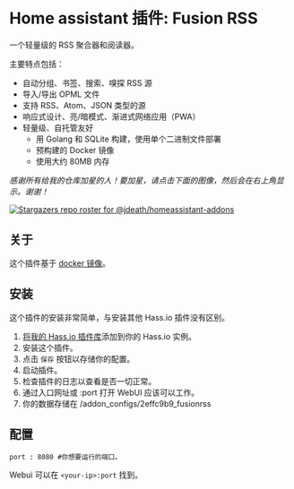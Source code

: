 # Home assistant 插件: Fusion RSS

一个轻量级的 RSS 聚合器和阅读器。

主要特点包括：

- 自动分组、书签、搜索、嗅探 RSS 源
- 导入/导出 OPML 文件
- 支持 RSS、Atom、JSON 类型的源
- 响应式设计、亮/暗模式、渐进式网络应用（PWA）
- 轻量级、自托管友好
  - 用 Golang 和 SQLite 构建，使用单个二进制文件部署
  - 预构建的 Docker 镜像
  - 使用大约 80MB 内存
  
_感谢所有给我的仓库加星的人！要加星，请点击下面的图像，然后会在右上角显示。谢谢！_

[![Stargazers repo roster for @jdeath/homeassistant-addons](https://reporoster.com/stars/jdeath/homeassistant-addons)](https://github.com/jdeath/homeassistant-addons/stargazers)

## 关于

这个插件基于 [docker 镜像](https://github.com/0x2E/fusion)。

## 安装

这个插件的安装非常简单，与安装其他 Hass.io 插件没有区别。

1. [将我的 Hass.io 插件库][repository]添加到你的 Hass.io 实例。
1. 安装这个插件。
1. 点击 `保存` 按钮以存储你的配置。
1. 启动插件。
1. 检查插件的日志以查看是否一切正常。
1. 通过入口网址或 <your-ip>:port 打开 WebUI 应该可以工作。
1. 你的数据存储在 /addon_configs/2effc9b9_fusionrss

## 配置

```
port : 8080 #你想要运行的端口。
```

Webui 可以在 `<your-ip>:port` 找到。

[repository]: https://github.com/jdeath/homeassistant-addons